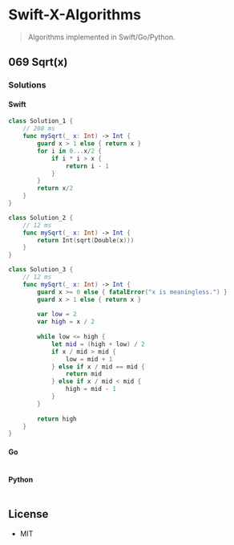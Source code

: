 # Swift-X-Algorithms

> Algorithms implemented in Swift/Go/Python.

## 069 Sqrt(x)

### Solutions

#### Swift

```Swift
class Solution_1 {
    // 208 ms
    func mySqrt(_ x: Int) -> Int {
        guard x > 1 else { return x }
        for i in 0...x/2 {
            if i * i > x {
                return i - 1
            }
        }
        return x/2
    }
}

class Solution_2 {
    // 12 ms
    func mySqrt(_ x: Int) -> Int {
        return Int(sqrt(Double(x)))
    }
}

class Solution_3 {
    // 12 ms
    func mySqrt(_ x: Int) -> Int {
        guard x >= 0 else { fatalError("x is meaningless.") }
        guard x > 1 else { return x }
        
        var low = 2
        var high = x / 2
        
        while low <= high {
            let mid = (high + low) / 2
            if x / mid > mid {
                low = mid + 1
            } else if x / mid == mid {
                return mid
            } else if x / mid < mid {
                high = mid - 1
            }
        }
        
        return high
    }
}
```

#### Go

```go
```

#### Python

```python
```

## License

- MIT

